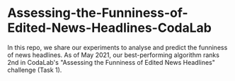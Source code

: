 # Assessing-the-Funniness-of-Edited-News-Headlines-CodaLab
 In this repo, we share our experiments to analyse and predict the funniness of news headlines. As of May 2021, our best-performing algorithm ranks 2nd in CodaLab's "Assessing the Funniness of Edited News Headlines" challenge (Task 1).
